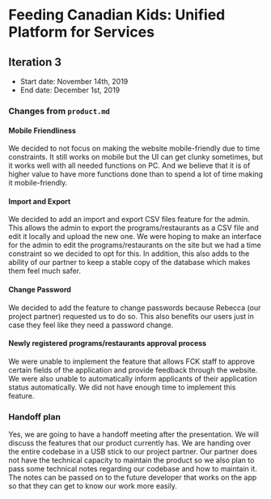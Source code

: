 # Feeding Canadian Kids: Unified Platform for Services

## Iteration 3

 * Start date: November 14th, 2019
 * End date: December 1st, 2019


### Changes from `product.md`
 
#### Mobile Friendliness
We decided to not focus on making the website mobile-friendly due to time constraints. It still works on mobile but the UI can get clunky sometimes, but it works well with all needed functions on PC. And we believe that it is of higher value to have more functions done than to spend a lot of time making it mobile-friendly.

#### Import and Export
We decided to add an import and export CSV files feature for the admin. This allows the admin to export the programs/restaurants as a CSV file and edit it locally and upload the new one. We were hoping to make an interface for the admin to edit the programs/restaurants on the site but we had a time constraint so we decided to opt for this.
In addition, this also adds to the ability of our partner to keep a stable copy of the database which makes them feel much safer.

#### Change Password
We decided to add the feature to change passwords because Rebecca (our project partner) requested us to do so. This also benefits our users just in case they feel like they need a password change.

#### Newly registered programs/restaurants approval process
We were unable to implement the feature that allows FCK staff to approve certain fields of the application and provide feedback through the website. We were also unable to automatically inform applicants of their application status automatically. We did not have enough time to implement this feature.


### Handoff plan

Yes, we are going to have a handoff meeting after the presentation. We will discuss the features that our product currently has. We are handing over the entire codebase in a USB stick to our project partner. Our partner does not have the technical capacity to maintain the product so we also plan to pass some technical notes regarding our codebase and how to maintain it. The notes can be passed on to the future developer that works on the app so that they can get to know our work more easily. 


